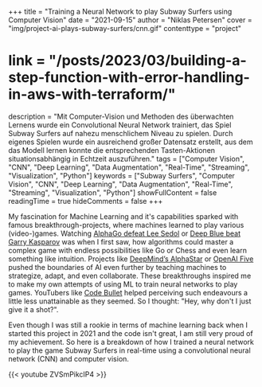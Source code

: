 +++
title = "Training a Neural Network to play Subway Surfers using Computer Vision"
date = "2021-09-15"
author = "Niklas Petersen"
cover = "img/project-ai-plays-subway-surfers/cnn.gif"
contenttype = "project"
# link = "/posts/2023/03/building-a-step-function-with-error-handling-in-aws-with-terraform/"
description = "Mit Computer-Vision und Methoden des überwachten Lernens wurde ein Convolutional Neural Network trainiert, das Spiel Subway Surfers auf nahezu menschlichem Niveau zu spielen. Durch eigenes Spielen wurde ein ausreichend großer Datensatz erstellt, aus dem das Modell lernen konnte die entsprechenden Tasten-Aktionen situationsabhängig in Echtzeit auszuführen."
tags = ["Computer Vision", "CNN", "Deep Learning", "Data Augmentation", "Real-Time", "Streaming", "Visualization", "Python"]
keywords = ["Subway Surfers", "Computer Vision", "CNN", "Deep Learning", "Data Augmentation", "Real-Time", "Streaming", "Visualization", "Python"]
showFullContent = false
readingTime = true
hideComments = false
+++

My fascination for Machine Learning and it's capabilities sparked with famous breakthrough-projects, where machines learned to play various (video-)games.
Watching [AlphaGo defeat Lee Sedol](https://www.youtube.com/watch?v=WXuK6gekU1Y) or [Deep Blue beat Garry Kasparov](https://www.youtube.com/watch?v=HwF229U2ba8) was when I first saw, how algorithms could master a complex game with endless possibilities like Go or Chess and even learn something like intuition. Projects like [DeepMind’s AlphaStar](https://www.youtube.com/watch?v=cUTMhmVh1qs&t=1371s) or [OpenAI Five](https://www.youtube.com/watch?v=eHipy_j29Xw) pushed the boundaries of AI even further by teaching machines to strategize, adapt, and even collaborate. These breakthroughs inspired me to make my own attempts of using ML to train neural networks to play games. YouTubers like [Code Bullet](https://www.youtube.com/@CodeBullet) helped perceiving such endeavours a little less unattainable as they seemed. So I thought: "Hey, why don't I just give it a shot?".

Even though I was still a rookie in terms of machine learning back when I started this project in 2021 and the code isn't great, I am still very proud of my achievement.
So here is a breakdown of how I trained a neural network to play the game Subway Surfers in real-time using a convolutional neural network (CNN) and computer vision.

{{< youtube ZVSmPikcIP4 >}}
